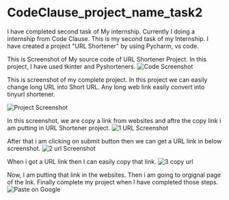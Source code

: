 # CodeClause_project_name_task2
I have completed second task of My internship. Currently I doing a internship from Code Clause. This is my second task of my Internship. I have created a project "URL Shortener" by using Pycharm, vs code.

This is Screenshot of My source code of URL Shortener Project. In this project, I have used tkinter and Pyshorteners.
![Code Screenshot ](https://github.com/saquib9934/CodeClause_project_name_task2/assets/113932468/78a2f7ca-0900-47ea-8a7c-cd0866614eaf)

This is screenshot of my complete project. In this project we can easily change long URL into Short URL.
Any long web link easily convert into tinyurl shortener.

![Project Screenshot ](https://github.com/saquib9934/CodeClause_project_name_task2/assets/113932468/979d1be6-e6d8-488e-9da7-3b4d762ad904)


In this screenshot, we are copy a link from websites and aftre the copy link i am putting in URL Shortener project. 
![1 URL Screenshot ](https://github.com/saquib9934/CodeClause_project_name_task2/assets/113932468/ad47e1d0-f552-48fd-a131-2e9d7a0c3169)


After that i am clicking on submit button then we can get a URL link in below screenshot. 
![2 url Screenshot ](https://github.com/saquib9934/CodeClause_project_name_task2/assets/113932468/5d94209d-052f-4265-9a74-aa15e08ef537)


When i got a URL link then I can easily copy that link.
![3 copy url](https://github.com/saquib9934/CodeClause_project_name_task2/assets/113932468/52fe2281-c8d0-4cab-978c-1c408b217d78)


Now, I am putting that link in the websites. Then i am going to orgignal page of the lnk. Finally complete my project when I have completed those steps.
![Paste on Google ](https://github.com/saquib9934/CodeClause_project_name_task2/assets/113932468/e3a41781-cc8d-4be7-86f9-4c31427dde3c)
